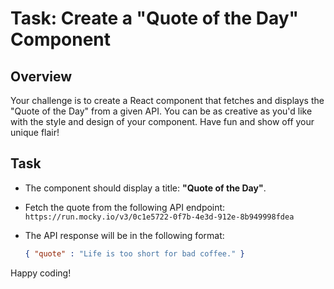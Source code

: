 # Task: Create a "Quote of the Day" Component

## Overview

Your challenge is to create a React component that fetches and displays the "Quote of the Day" from a given API. You can be as creative as you'd like with the style and design of your component. Have fun and show off your unique flair!

## Task

- The component should display a title: **"Quote of the Day"**.
- Fetch the quote from the following API endpoint: `https://run.mocky.io/v3/0c1e5722-0f7b-4e3d-912e-8b949998fdea`
- The API response will be in the following format:

  ```json
  { "quote" : "Life is too short for bad coffee." }

Happy coding!